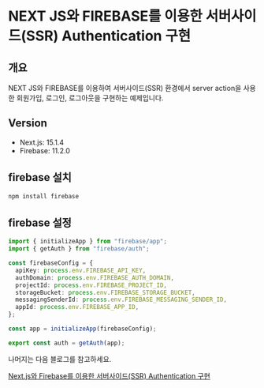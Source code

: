 # NEXT JS와 FIREBASE를 이용한 서버사이드(SSR) Authentication 구현

## 개요
NEXT JS와 FIREBASE를 이용하여 서버사이드(SSR) 환경에서 server action을 사용한 회원가입, 로그인, 로그아웃을 구현하는 예제입니다.

## Version
- Next.js: 15.1.4
- Firebase: 11.2.0

## firebase 설치

```bash
npm install firebase
```

## firebase 설정

```typescript
import { initializeApp } from "firebase/app";
import { getAuth } from "firebase/auth";

const firebaseConfig = {
  apiKey: process.env.FIREBASE_API_KEY,
  authDomain: process.env.FIREBASE_AUTH_DOMAIN,
  projectId: process.env.FIREBASE_PROJECT_ID,
  storageBucket: process.env.FIREBASE_STORAGE_BUCKET,
  messagingSenderId: process.env.FIREBASE_MESSAGING_SENDER_ID,
  appId: process.env.FIREBASE_APP_ID,
};

const app = initializeApp(firebaseConfig);

export const auth = getAuth(app);
```

나머지는 다음 블로그를 참고하세요.

[Next.js와 Firebase를 이용한 서버사이드(SSR) Authentication 구현](https://recodelog.com/blog/firebase/nextjs-authentication)
```